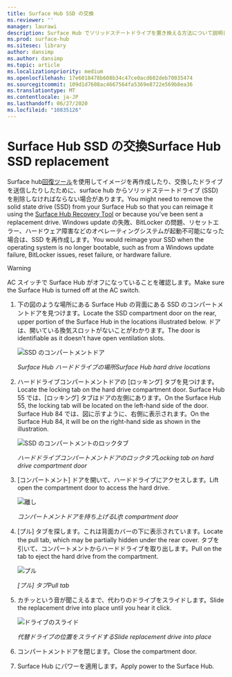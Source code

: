 ```yaml
---
title: Surface Hub SSD の交換
ms.reviewer: ''
manager: laurawi
description: Surface Hub でソリッドステートドライブを置き換える方法について説明します。
ms.prod: surface-hub
ms.sitesec: library
author: dansimp
ms.author: dansimp
ms.topic: article
ms.localizationpriority: medium
ms.openlocfilehash: 17e6018478b608b34c47ce0acd602deb70035474
ms.sourcegitcommit: 109d1d7608ac4667564fa5369e8722e569b8ea36
ms.translationtype: MT
ms.contentlocale: ja-JP
ms.lasthandoff: 06/27/2020
ms.locfileid: "10835126"
---
```

# <span data-ttu-id="32d5a-103">Surface Hub SSD の交換</span><span class="sxs-lookup"><span data-stu-id="32d5a-103">Surface Hub SSD replacement</span></span>

<span data-ttu-id="32d5a-104">Surface hub[回復ツール](surface-hub-recovery-tool.md)を使用してイメージを再作成したり、交換したドライブを送信したりしたために、surface hub からソリッドステートドライブ (SSD) を削除しなければならない場合があります。</span><span class="sxs-lookup"><span data-stu-id="32d5a-104">You might need to remove the solid state drive (SSD) from your Surface Hub so that you can reimage it using the [Surface Hub Recovery Tool](surface-hub-recovery-tool.md) or because you've been sent a replacement drive.</span></span> <span data-ttu-id="32d5a-105">Windows update の失敗、BitLocker の問題、リセットエラー、ハードウェア障害などのオペレーティングシステムが起動不可能になった場合は、SSD を再作成します。</span><span class="sxs-lookup"><span data-stu-id="32d5a-105">You would reimage your SSD when the operating system is no longer bootable, such as from a Windows update failure, BitLocker issues, reset failure, or hardware failure.</span></span> 


>[!WARNING]
><span data-ttu-id="32d5a-106">AC スイッチで Surface Hub がオフになっていることを確認します。</span><span class="sxs-lookup"><span data-stu-id="32d5a-106">Make sure the Surface Hub is turned off at the AC switch.</span></span>

1. <span data-ttu-id="32d5a-107">下の図のような場所にある Surface Hub の背面にある SSD のコンパートメントドアを見つけます。</span><span class="sxs-lookup"><span data-stu-id="32d5a-107">Locate the SSD compartment door on the rear, upper portion of the Surface Hub in the locations illustrated below.</span></span> <span data-ttu-id="32d5a-108">ドアは、開いている換気スロットがないことがわかります。</span><span class="sxs-lookup"><span data-stu-id="32d5a-108">The door is identifiable as it doesn't have open ventilation slots.</span></span>

    ![SSD のコンパートメントドア](images/ssd-location.png)

    *<span data-ttu-id="32d5a-110">Surface Hub ハードドライブの場所</span><span class="sxs-lookup"><span data-stu-id="32d5a-110">Surface Hub hard drive locations</span></span>*

2. <span data-ttu-id="32d5a-111">ハードドライブコンパートメントドアの [ロッキング] タブを見つけます。</span><span class="sxs-lookup"><span data-stu-id="32d5a-111">Locate the locking tab on the hard drive compartment door.</span></span> <span data-ttu-id="32d5a-112">Surface Hub 55 では、[ロッキング] タブはドアの左側にあります。</span><span class="sxs-lookup"><span data-stu-id="32d5a-112">On the Surface Hub 55, the locking tab will be located on the left-hand side of the door.</span></span> <span data-ttu-id="32d5a-113">Surface Hub 84 では、図に示すように、右側に表示されます。</span><span class="sxs-lookup"><span data-stu-id="32d5a-113">On the Surface Hub 84, it will be on the right-hand side as shown in the illustration.</span></span>

    ![SSD のコンパートメントのロックタブ](images/ssd-lock-tab.png)

    *<span data-ttu-id="32d5a-115">ハードドライブコンパートメントドアのロックタブ</span><span class="sxs-lookup"><span data-stu-id="32d5a-115">Locking tab on hard drive compartment door</span></span>*

3. <span data-ttu-id="32d5a-116">[コンパートメント] ドアを開いて、ハードドライブにアクセスします。</span><span class="sxs-lookup"><span data-stu-id="32d5a-116">Lift open the compartment door to access the hard drive.</span></span>

    ![離し](images/ssd-lift-door.png)

    *<span data-ttu-id="32d5a-118">コンパートメントドアを持ち上げる</span><span class="sxs-lookup"><span data-stu-id="32d5a-118">Lift compartment door</span></span>*

4. <span data-ttu-id="32d5a-119">[プル] タブを探します。これは背面カバーの下に表示されています。</span><span class="sxs-lookup"><span data-stu-id="32d5a-119">Locate the pull tab, which may be partially hidden under the rear cover.</span></span> <span data-ttu-id="32d5a-120">タブを引いて、コンパートメントからハードドライブを取り出します。</span><span class="sxs-lookup"><span data-stu-id="32d5a-120">Pull on the tab to eject the hard drive from the compartment.</span></span>

    ![プル](images/ssd-pull-tab.png)

    *<span data-ttu-id="32d5a-122">[プル] タブ</span><span class="sxs-lookup"><span data-stu-id="32d5a-122">Pull tab</span></span>*

5. <span data-ttu-id="32d5a-123">カチッという音が聞こえるまで、代わりのドライブをスライドします。</span><span class="sxs-lookup"><span data-stu-id="32d5a-123">Slide the replacement drive into place until you hear it click.</span></span>

    ![ドライブのスライド](images/ssd-click.png)
    
    *<span data-ttu-id="32d5a-125">代替ドライブの位置をスライドする</span><span class="sxs-lookup"><span data-stu-id="32d5a-125">Slide replacement drive into place</span></span>*

6. <span data-ttu-id="32d5a-126">コンパートメントドアを閉じます。</span><span class="sxs-lookup"><span data-stu-id="32d5a-126">Close the compartment door.</span></span>

7. <span data-ttu-id="32d5a-127">Surface Hub にパワーを適用します。</span><span class="sxs-lookup"><span data-stu-id="32d5a-127">Apply power to the Surface Hub.</span></span>
